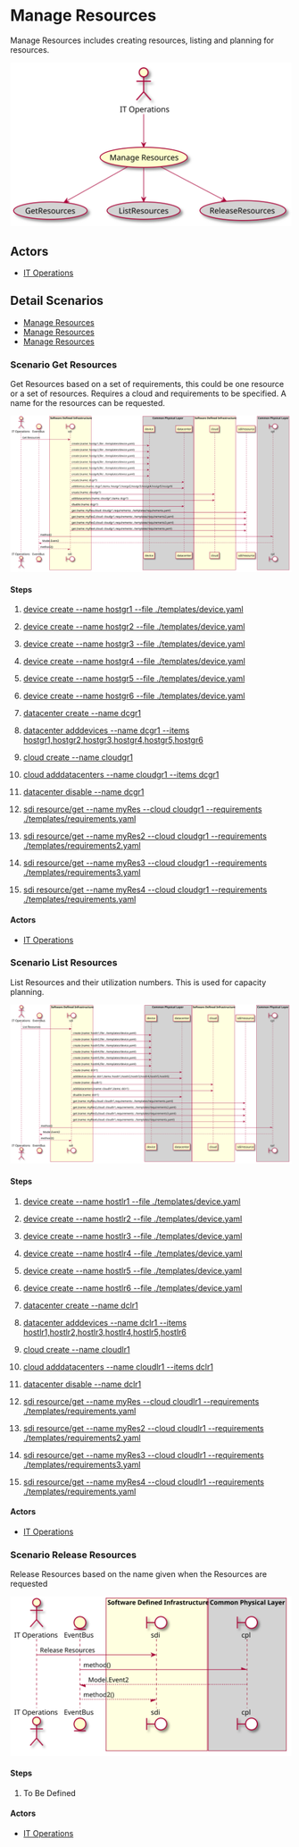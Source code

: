 # Manage Resources

Manage Resources includes creating resources, listing and planning for resources.

![Activities Diagram](./activities.svg)

## Actors

* [IT Operations](/actors/ITOperations/index.md)


## Detail Scenarios
* [Manage Resources](#Scenario-GetResources)
* [Manage Resources](#Scenario-ListResources)
* [Manage Resources](#Scenario-ReleaseResources)

  
### Scenario Get Resources

Get Resources based on a set of requirements, this could be one resource or a set of resources. Requires a cloud and requirements to be specified. A name for the resources can be requested.

![Scenario nameNoSpaces](./GetResources.svg)

#### Steps

1. [device create --name hostgr1 --file ./templates/device.yaml](doc/action/device/create)

1. [device create --name hostgr2 --file ./templates/device.yaml](doc/action/device/create)

1. [device create --name hostgr3 --file ./templates/device.yaml](doc/action/device/create)

1. [device create --name hostgr4 --file ./templates/device.yaml](doc/action/device/create)

1. [device create --name hostgr5 --file ./templates/device.yaml](doc/action/device/create)

1. [device create --name hostgr6 --file ./templates/device.yaml](doc/action/device/create)

1. [datacenter create --name dcgr1](doc/action/datacenter/create)

1. [datacenter adddevices --name dcgr1 --items hostgr1,hostgr2,hostgr3,hostgr4,hostgr5,hostgr6](doc/action/datacenter/adddevices)

1. [cloud create --name cloudgr1](doc/action/cloud/create)

1. [cloud adddatacenters --name cloudgr1 --items dcgr1](doc/action/cloud/adddatacenters)

1. [datacenter disable --name dcgr1](doc/action/datacenter/disable)

1. [sdi resource/get --name myRes --cloud cloudgr1 --requirements ./templates/requirements.yaml](doc/action/sdi/resource/get)

1. [sdi resource/get --name myRes2 --cloud cloudgr1 --requirements ./templates/requirements2.yaml](doc/action/sdi/resource/get)

1. [sdi resource/get --name myRes3 --cloud cloudgr1 --requirements ./templates/requirements3.yaml](doc/action/sdi/resource/get)

1. [sdi resource/get --name myRes4 --cloud cloudgr1 --requirements ./templates/requirements.yaml](doc/action/sdi/resource/get)


#### Actors

* [IT Operations](actors/itops/index.md)


### Scenario List Resources

List Resources and their utilization numbers. This is used for capacity planning.

![Scenario nameNoSpaces](./ListResources.svg)

#### Steps

1. [device create --name hostlr1 --file ./templates/device.yaml](doc/action/device/create)

1. [device create --name hostlr2 --file ./templates/device.yaml](doc/action/device/create)

1. [device create --name hostlr3 --file ./templates/device.yaml](doc/action/device/create)

1. [device create --name hostlr4 --file ./templates/device.yaml](doc/action/device/create)

1. [device create --name hostlr5 --file ./templates/device.yaml](doc/action/device/create)

1. [device create --name hostlr6 --file ./templates/device.yaml](doc/action/device/create)

1. [datacenter create --name dclr1](doc/action/datacenter/create)

1. [datacenter adddevices --name dclr1 --items hostlr1,hostlr2,hostlr3,hostlr4,hostlr5,hostlr6](doc/action/datacenter/adddevices)

1. [cloud create --name cloudlr1](doc/action/cloud/create)

1. [cloud adddatacenters --name cloudlr1 --items dclr1](doc/action/cloud/adddatacenters)

1. [datacenter disable --name dclr1](doc/action/datacenter/disable)

1. [sdi resource/get --name myRes --cloud cloudlr1 --requirements ./templates/requirements.yaml](doc/action/sdi/resource/get)

1. [sdi resource/get --name myRes2 --cloud cloudlr1 --requirements ./templates/requirements2.yaml](doc/action/sdi/resource/get)

1. [sdi resource/get --name myRes3 --cloud cloudlr1 --requirements ./templates/requirements3.yaml](doc/action/sdi/resource/get)

1. [sdi resource/get --name myRes4 --cloud cloudlr1 --requirements ./templates/requirements.yaml](doc/action/sdi/resource/get)


#### Actors

* [IT Operations](actors/itops/index.md)


### Scenario Release Resources

Release Resources based on the name given when the Resources are requested

![Scenario nameNoSpaces](./ReleaseResources.svg)

#### Steps

1. To Be Defined


#### Actors

* [IT Operations](actors/itops/index.md)




